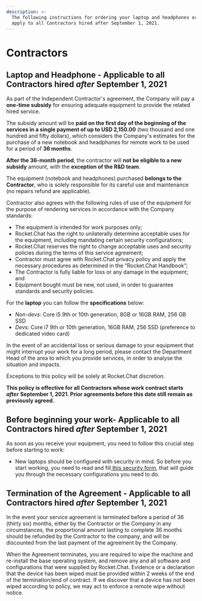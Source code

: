 ```yaml
---
description: >-
  The following instructions for ordering your laptop and headphones ordering
  apply to all Contractors hired after September 1, 2021.
---
```


# Contractors

## Laptop and Headphone - Applicable to all Contractors hired _after_ September 1, 2021

As part of the Independent Contractor's agreement, the Company will pay a **one-time subsidy** for ensuring adequate equipment to provide the related hired service.

The subsidy amount will be **paid on the first day of the beginning of the services in a single payment of up to USD 2,150.00** (two thousand and one hundred and fifty dollars), which considers the Company's estimates for the purchase of a new notebook and headphones for remote work to be used for a period of **36 months**.

**After the 36-month period**, the contractor will **not be eligible to a new subsidy** amount, with the **exception of the R\&D team**.&#x20;

The equipment (notebook and headphones) purchased **belongs to the Contractor**, who is solely responsible for its careful use and maintenance (no repairs refund are applicable).

Contractor also agrees with the following rules of use of the equipment for the purpose of rendering services in accordance with the Company standards:

* The equipment is intended for work purposes only;
* Rocket.Chat has the right to unilaterally determine acceptable uses for the equipment, including mandating certain security configurations;
* Rocket.Chat reserves the right to change acceptable uses and security policies during the terms of this service agreement;
* Contractor must agree with Rocket.Chat privacy policy and apply the necessary procedures as determined in the “Rocket.Chat Handbook”;
* The Contractor is fully liable for loss or any damage in the equipment; and
* Equipment bought must be new, not used, in order to guarantee standards and security policies.

For the **laptop** you can follow the **specifications** below:

* _Non-devs:_ Core i5 9th or 10th generation, 8GB or 16GB RAM, 256 GB SSD
* _Devs:_ Core i7 9th or 10th generation, 16GB RAM, 256 SSD (preference to dedicated video card)

In the event of an accidental loss or serious damage to your equipment that might interrupt your work for a long period, please contact the Department Head of the area to which you provide services, in order to analyse the situation and impacts.

Exceptions to this policy will be solely at Rocket.Chat discretion.

**This policy is effective for all Contractors whose work contract starts** _**after**_ **September 1, 2021. Prior agreements before this date still remain as previously agreed.**

## Before beginning your work- Applicable to all Contractors hired _after_ September 1, 2021

As soon as you receive your equipment, you need to follow this crucial step before starting to work:

* New laptops should be configured with security in mind. So before you start working, you need to read and fill[ this security form](https://docs.google.com/forms/d/e/1FAIpQLSffmdQUSHaE2WWX6UHo8BAqT6VM0ijBPxyWwJCkmgeRvSpvkA/viewform?usp=sf\_link), that will guide you through the necessary configurations you need to do.

## Termination of the Agreement - Applicable to all Contractors hired _after_ September 1, 2021

In the event your service agreement is terminated before a period of 36 (thirty six) months, either by the Contractor or the Company in any circumstances, the proportional amount lasting to complete 36 months should be refunded by the Contractor to the company, and will be discounted from the last payment of the agreement by the Company.

When the Agreement terminates, you are required to wipe the machine and re-install the base operating system, and remove any and all software and configurations that were supplied by Rocket.Chat. Evidence or a declaration that the device has been wiped must be provided within 2 weeks of the end of the termination/end of contract. If we discover that a device has not been wiped according to policy, we may act to enforce a remote wipe without notice.
